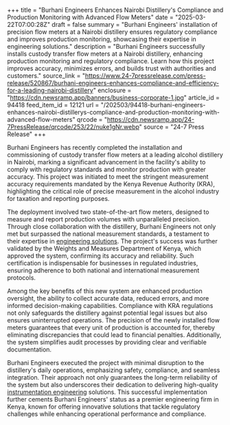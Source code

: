 +++
title = "Burhani Engineers Enhances Nairobi Distillery's Compliance and Production Monitoring with Advanced Flow Meters"
date = "2025-03-22T07:00:28Z"
draft = false
summary = "Burhani Engineers' installation of precision flow meters at a Nairobi distillery ensures regulatory compliance and improves production monitoring, showcasing their expertise in engineering solutions."
description = "Burhani Engineers successfully installs custody transfer flow meters at a Nairobi distillery, enhancing production monitoring and regulatory compliance. Learn how this project improves accuracy, minimizes errors, and builds trust with authorities and customers."
source_link = "https://www.24-7pressrelease.com/press-release/520867/burhani-engineers-enhances-compliance-and-efficiency-for-a-leading-nairobi-distillery"
enclosure = "https://cdn.newsramp.app/banners/business-corporate-1.jpg"
article_id = 94418
feed_item_id = 12121
url = "/202503/94418-burhani-engineers-enhances-nairobi-distillerys-compliance-and-production-monitoring-with-advanced-flow-meters"
qrcode = "https://cdn.newsramp.app/24-7PressRelease/qrcode/253/22/nuke1gNr.webp"
source = "24-7 Press Release"
+++

<p>Burhani Engineers has recently completed the installation and commissioning of custody transfer flow meters at a leading alcohol distillery in Nairobi, marking a significant advancement in the facility's ability to comply with regulatory standards and monitor production with greater accuracy. This project was initiated to meet the stringent measurement accuracy requirements mandated by the Kenya Revenue Authority (KRA), highlighting the critical role of precise measurement in the alcohol industry for taxation and reporting purposes.</p><p>The deployment involved two state-of-the-art flow meters, designed to measure and report production volumes with unparalleled precision. Through close collaboration with the distillery, Burhani Engineers not only met but surpassed the national measurement standards, a testament to their expertise in <a href="https://burhaniengineers.com/" rel="nofollow" target="_blank">engineering solutions</a>. The project's success was further validated by the Weights and Measures Department of Kenya, which approved the system, confirming its accuracy and reliability. Such certification is indispensable for businesses in regulated industries, ensuring adherence to both national and international measurement protocols.</p><p>Among the key benefits of this new system are enhanced production oversight, the ability to collect accurate data, reduced errors, and more informed decision-making capabilities. Compliance with KRA regulations not only safeguards the distillery against potential legal issues but also ensures uninterrupted operations. The precision of the newly installed flow meters guarantees that every unit of production is accounted for, thereby eliminating discrepancies that could lead to financial penalties. Additionally, the system simplifies audit processes by providing clear and verifiable documentation.</p><p>Burhani Engineers executed the project with minimal disruption to the distillery's daily operations, emphasizing safety, compliance, and seamless integration. Their approach not only guarantees the long-term reliability of the system but also underscores their dedication to delivering high-quality <a href="https://burhaniengineers.com/instrumentation/" rel="nofollow" target="_blank">instrumentation engineering</a> solutions. This successful implementation further cements Burhani Engineers' status as a premier engineering firm in Kenya, known for offering innovative solutions that tackle regulatory challenges while enhancing operational performance and compliance.</p>